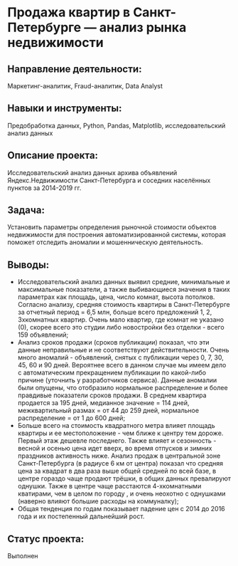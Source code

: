 # Продажа квартир в Санкт-Петербурге — анализ рынка недвижимости

## Направление деятельности:
Маркетинг-аналитик, Fraud-аналитик, Data Analyst

## Навыки и инструменты:
Предобработка данных, Python, Pandas, Matplotlib, исследовательский анализ данных

## Описание проекта:
Исследовательский анализ данных архива объявлений Яндекс.Недвижимости Санкт-Петербурга и соседних населённых пунктов за 2014-2019 гг. 

## Задача:
Установить параметры определения рыночной стоимости объектов недвижимости для построения автоматизированной системы, которая поможет отследить аномалии и мошенническую деятельность.

## Выводы:
- Исследовательский анализ данных выявил средние, минимальные и максимальные показатели, а также выбивающиеся значения в таких параметрах как площадь, цена, число комнат, высота потолков. Согласно анализу, средняя стоимость квартиры в Санкт-Петербурге за отчетный период = 6,5 млн, больше всего предложений 1, 2, 3хкомнатных квартир. Очень мало квартир, где комнат не указано (0), скорее всего это студии либо новостройки без отделки - всего 159 объявлений;
- Анализ сроков продажи (сроков публикации) показал, что эти данные неправильные и не соответствуют действительности. Очень много аномалий - объявлений, снятых с публикации через 0, 7, 30, 45, 60 и 90 дней. Вероятнее всего в данном случае мы имеем дело с автоматическим прекращением публикации по какой-либо причине (уточнить у разработчиков сервиса). Данные аномалии были опущены, что отобразило нормальное распределение и более правдивые показатели сроков продажи. В среднем квартира продается за 195 дней, медианное значение = 114 дней, межквартильный размах = от 44 до 259 дней, нормальное распределение = от 1 до 600 дней;
- Больше всего на стоимость квадратного метра влияет площадь квартиры и ее местоположение - чем ближе к центру тем дороже. Первый этаж дешевле последнего. Также влияет и сезонность - весной и осенью цена идет вверх, во время отпусков и зимних праздников активность ниже. Анализ продаж в центральной зоне Санкт-Петербурга (в радиусе 6 км от центра) показал что средняя цена за квадрат в два раза выше общей средней по всей базе, в центре гораздо чаще продают трёшки, в общих данных превалируют однушки. Также в центре чаще расстаются 4-хкомнатными кватирами, чем в целом по городу , и очень неохотно с однушками (наверно влияют большие расходы на коммуналку);
- Общая тенденция по годам показывает падение цен с 2014 до 2016 года и их постепенный дальнейший рост. 

## Статус проекта:
Выполнен
